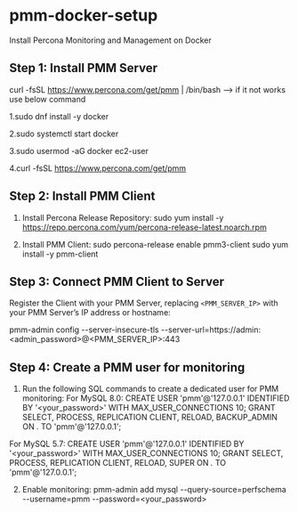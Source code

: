 # pmm-docker-setup
Install Percona Monitoring and Management on Docker

<h2>
Step 1: Install PMM Server
</h2>


curl -fsSL https://www.percona.com/get/pmm | /bin/bash --> if it not works use below command

1.sudo dnf install -y docker

2.sudo systemctl start docker

3.sudo usermod -aG docker ec2-user

4.curl -fsSL https://www.percona.com/get/pmm


<h2>
Step 2: Install PMM Client
</h2>

1. Install Percona Release Repository:
sudo yum install -y https://repo.percona.com/yum/percona-release-latest.noarch.rpm

2. Install PMM Client:
sudo percona-release enable pmm3-client
sudo yum install -y pmm-client

<h2>
Step 3: Connect PMM Client to Server
</h2>

Register the Client with your PMM Server, replacing `<PMM_SERVER_IP>` with your PMM Server’s IP address or hostname:

pmm-admin config --server-insecure-tls --server-url=https://admin:<admin_password>@<PMM_SERVER_IP>:443

<h2>
Step 4: Create a PMM user for monitoring
</h2>

1. Run the following SQL commands to create a dedicated user for PMM monitoring: For MySQL 8.0:
CREATE USER 'pmm'@'127.0.0.1' IDENTIFIED BY '<your_password>' WITH MAX_USER_CONNECTIONS 10;
GRANT SELECT, PROCESS, REPLICATION CLIENT, RELOAD, BACKUP_ADMIN ON *.* TO 'pmm'@'127.0.0.1';

For MySQL 5.7:
CREATE USER 'pmm'@'127.0.0.1' IDENTIFIED BY '<your_password>' WITH MAX_USER_CONNECTIONS 10;
GRANT SELECT, PROCESS, REPLICATION CLIENT, RELOAD, SUPER ON *.* TO 'pmm'@'127.0.0.1';

2. Enable monitoring:
pmm-admin add mysql --query-source=perfschema --username=pmm --password=<your_password>

